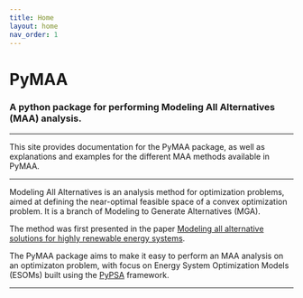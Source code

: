 ```yaml
---
title: Home
layout: home
nav_order: 1
---
```


# PyMAA

### A python package for performing Modeling All Alternatives (MAA) analysis.

---

This site provides documentation for the PyMAA package, as well as explanations and examples for the different MAA methods available in PyMAA.

---

Modeling All Alternatives is an analysis method for optimization problems, aimed at defining the near-optimal feasible space of a convex optimization problem. It is a branch of Modeling to Generate Alternatives (MGA). 

The method was first presented in the paper [Modeling all alternative solutions for highly renewable energy systems](https://doi.org/10.1016/j.energy.2021.121294).

The PyMAA package aims to make it easy to perform an MAA analysis on an optimizaton problem, with focus on Energy System Optimization Models (ESOMs) built using the [PyPSA]([https://pypsa.org/](https://pypsa.org/)) framework.

---
